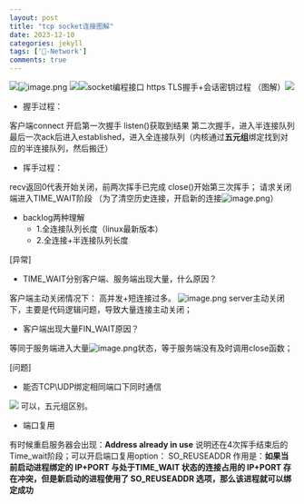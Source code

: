 ```yaml
---
layout: post
title: "tcp socket连接图解"
date: 2023-12-10
categories: jekyll
tags: ['🥁-Network']
comments: true
---
```


![](images/1699164916039-80d5750a-4145-4ae3-9879-ed9010125c2b.jpeg)![image.png](images/1699164999066-cbab5b88-326e-455d-8f79-d53c06bd7b36.png)
![](images/1699166025265-9f6aef88-1aa4-4883-8033-52cb895076fc.webp)![socket编程接口](images/1699171093781-84c534b4-98a1-4c8c-ba6f-4ce32eecfe3a.png)
https TLS握手+会话密钥过程 （图解）![](images/1699410307585-71d5cbbc-e022-4bc3-b2d1-93adf1cc3cd9.png)

- 握手过程：

客户端connect 开启第一次握手
listen()获取到结果 第二次握手，进入半连接队列
最后一次ack后进入established，进入全连接队列（内核通过**五元组**绑定找到对应的半连接队列，然后搬迁）
 

- 挥手过程：

recv返回0代表开始关闭，前两次挥手已完成
close()开始第三次挥手；
请求关闭端进入TIME_WAIT阶段
（为了清空历史连接，开启新的连接![image.png](images/1699168627887-4c1d9bd1-c7f7-499e-b087-7203e4df72f3.png)）

- backlog两种理解
   - 1.全连接队列长度（linux最新版本）
   - 2.全连接+半连接队列长度

[异常]

- TIME_WAIT分别客户端、服务端出现大量，什么原因？

客户端主动关闭情况下： 高并发+短连接过多。
![image.png](images/1699513050903-b3ec2cfd-a141-4025-a7d7-66acbc6064e5.png)
server主动关闭下，主要是代码逻辑问题，导致大量连接主动关闭；

- 客户端出现大量FIN_WAIT原因？

等同于服务端进入大量![image.png](images/1699168057822-827db988-e0c3-48d4-b825-ba9e01328586.png)状态，等于服务端没有及时调用close函数；


[问题]

- 能否TCP\UDP绑定相同端口下同时通信

![](images/1699241415180-3366e0f3-afcc-4143-a205-3839d0c7990e.jpeg)  可以，五元组区别。

- 端口复用

有时候重启服务器会出现：**Address already in use**
说明还在4次挥手结束后的Time_wait阶段；可以开启端口复用option： 
SO_REUSEADDR 作用是：**如果当前启动进程绑定的 IP+PORT 与处于TIME_WAIT 状态的连接占用的 IP+PORT 存在冲突，但是新启动的进程使用了 SO_REUSEADDR 选项，那么该进程就可以绑定成功**

